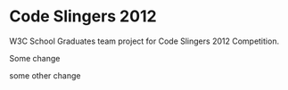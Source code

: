 Code Slingers 2012
=========
W3C School Graduates team project for Code Slingers 2012 Competition.


Some change

some other change